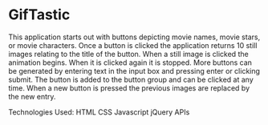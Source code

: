 # GifTastic

This application starts out with buttons depicting movie names, movie stars, or movie characters. Once a button is clicked the application returns 10 still images relating to the title of the button.  When a still image is clicked the animation begins.  When it is clicked again it is stopped.  More buttons can be generated by entering text in the input box and pressing enter or clicking submit.  The button is added to the button group and can be clicked at any time.  When a new button is pressed the previous images are replaced by the new entry.

Technologies Used:
HTML
CSS
Javascript
jQuery
APIs